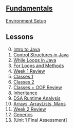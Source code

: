 ## <b><u>Fundamentals</u></b>

[Environment Setup](https://github.com/C4Q/AC-Android/tree/master/lessons/env-and-tools)

## Lessons
0. [Intro to Java](https://github.com/floreo-labs/tree/master/lessons/intro-to-java)
1. [Control Structures in Java](https://github.com/C4Q/AC3.3/tree/master/lessons/control-structures)
2. [While Loops in Java](https://github.com/C4Q/AC3.3/tree/master/lessons/enums-while)
3. [For Loops and Methods](https://github.com/C4Q/AC3.3/tree/master/lessons/for-loops)
4. [Week 1 Review](https://github.com/C4Q/AC3.3/tree/master/lessons/week-1-review)
5. [Classes 1](https://github.com/C4Q/AC-Android/blob/master/lessons/classes-part1/classes-revisited/)
6. [Classes 2](https://github.com/C4Q/AC-Android/tree/master/lessons/classes-part2)
7. [Classes + OOP Review](https://github.com/C4Q/AC-Android/tree/master/lessons/classes-part1/classes_review)
8. [Inheritance]()
9. [DSA Runtime Analysis]()
10. [Arrays, ArrayLists, Maps](http://github.com/C4Q/AC-Android/blob/master/lessons/arrays-arraylists/arrays-ArrayLists-HashMaps/README.md)
11. [Week 2 Review](https://github.com/C4Q/AC3.3/tree/master/lessons/review-list-maps)
12. [Generics](https://github.com/C4Q/AC3.3/tree/master/lessons/generics)
13. [Unit 1 Final Assessment]
